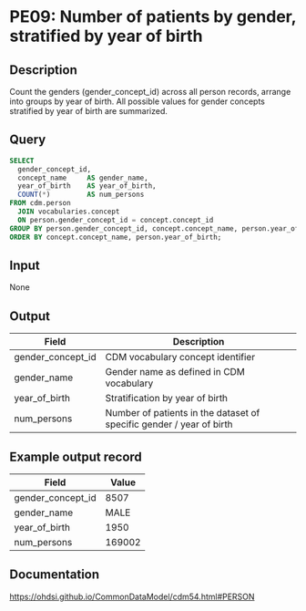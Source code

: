 <!---
Group:person
Name:PE09 Number of patients by gender stratified by year of birth
Author: Alberto Labarga
CDM Version: 5.4
-->

# PE09: Number of patients by gender, stratified by year of birth

## Description
Count the genders (gender_concept_id) across all person records, arrange into groups by year of birth.
All possible values for gender concepts stratified by year of birth are summarized.

## Query
```sql
SELECT
  gender_concept_id,
  concept_name     AS gender_name,
  year_of_birth    AS year_of_birth,
  COUNT(*)         AS num_persons
FROM cdm.person
  JOIN vocabularies.concept
  ON person.gender_concept_id = concept.concept_id
GROUP BY person.gender_concept_id, concept.concept_name, person.year_of_birth
ORDER BY concept.concept_name, person.year_of_birth;
```

## Input

None

## Output

|  Field |  Description |
| --- | --- |
|  gender_concept_id |  CDM vocabulary concept identifier |
|  gender_name |  Gender name as defined in CDM vocabulary |
|  year_of_birth |  Stratification by year of birth |
|  num_persons |  Number of patients in the dataset of specific gender / year of birth |

## Example output record

|  Field |  Value |
| --- | --- |
|  gender_concept_id |  8507 |
|  gender_name |  MALE |
|  year_of_birth |  1950 |
|  num_persons |  169002 |

## Documentation
https://ohdsi.github.io/CommonDataModel/cdm54.html#PERSON
